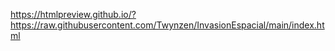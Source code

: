 https://htmlpreview.github.io/?https://raw.githubusercontent.com/Twynzen/InvasionEspacial/main/index.html
